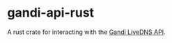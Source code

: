 # gandi-api-rust
A rust crate for interacting with the [Gandi LiveDNS API](https://api.gandi.net/docs/livedns/).
